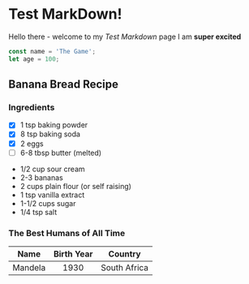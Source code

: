 # Test MarkDown!
Hello there - welcome to my _Test Markdown_ page
I am **super excited**

```javaScript
const name = 'The Game';
let age = 100;
```

## Banana Bread Recipe
### Ingredients
* [x] 1 tsp baking powder
* [x] 8 tsp baking soda
* [x] 2 eggs
* [ ] 6-8 tbsp butter (melted)
* 1/2 cup sour cream
* 2-3 bananas
* 2 cups plain flour (or self raising)
* 1 tsp vanilla extract
* 1-1/2 cups sugar
* 1/4 tsp salt

### The Best Humans of All Time
| Name      | Birth Year | Country      |
|:---------:|:----------:|:------------:|
|Mandela    | 1930       | South Africa |
